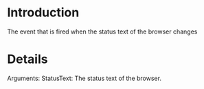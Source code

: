 # Introduction #

The event that is fired when the status text of the browser changes


# Details #

Arguments:
StatusText: The status text of the browser.